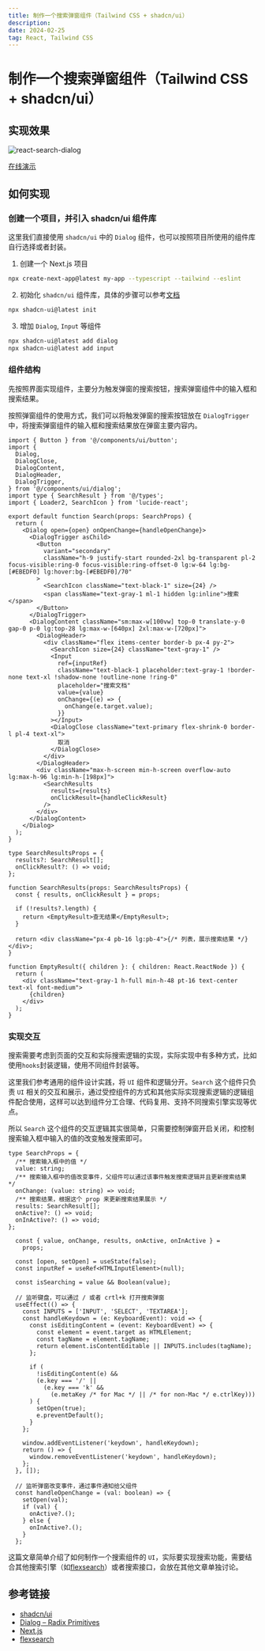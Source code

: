 ```yaml
---
title: 制作一个搜索弹窗组件（Tailwind CSS + shadcn/ui）
description: 
date: 2024-02-25
tag: React, Tailwind CSS
---
```


# 制作一个搜索弹窗组件（Tailwind CSS + shadcn/ui）

## 实现效果

![react-search-dialog](/images/minigame/react-search-dialog.gif)

[在线演示](https://stackblitz.com/edit/stackblitz-starters-abvyuz)

## 如何实现

### 创建一个项目，并引入 shadcn/ui 组件库

这里我们直接使用 `shadcn/ui` 中的 `Dialog` 组件，也可以按照项目所使用的组件库自行选择或者封装。

1. 创建一个 Next.js 项目

```bash
npx create-next-app@latest my-app --typescript --tailwind --eslint
```

2. 初始化 `shadcn/ui` 组件库，具体的步骤可以参考[文档](https://ui.shadcn.com/docs/installation/next)

```bash
npx shadcn-ui@latest init
```

3. 增加 `Dialog`, `Input` 等组件

```bash
npx shadcn-ui@latest add dialog
npx shadcn-ui@latest add input
```

### 组件结构

先按照界面实现组件，主要分为触发弹窗的搜索按钮，搜索弹窗组件中的输入框和搜索结果。

按照弹窗组件的使用方式，我们可以将触发弹窗的搜索按钮放在 `DialogTrigger` 中，将搜索弹窗组件的输入框和搜索结果放在弹窗主要内容内。

```tsx
import { Button } from '@/components/ui/button';
import {
  Dialog,
  DialogClose,
  DialogContent,
  DialogHeader,
  DialogTrigger,
} from '@/components/ui/dialog';
import type { SearchResult } from '@/types';
import { Loader2, SearchIcon } from 'lucide-react';

export default function Search(props: SearchProps) {
  return (
    <Dialog open={open} onOpenChange={handleOpenChange}>
      <DialogTrigger asChild>
        <Button
          variant="secondary"
          className="h-9 justify-start rounded-2xl bg-transparent pl-2 focus-visible:ring-0 focus-visible:ring-offset-0 lg:w-64 lg:bg-[#EBEDF0] lg:hover:bg-[#EBEDF0]/70"
        >
          <SearchIcon className="text-black-1" size={24} />
          <span className="text-gray-1 ml-1 hidden lg:inline">搜索</span>
        </Button>
      </DialogTrigger>
      <DialogContent className="sm:max-w[100vw] top-0 translate-y-0 gap-0 p-0 lg:top-28 lg:max-w-[640px] 2xl:max-w-[720px]">
        <DialogHeader>
          <div className="flex items-center border-b px-4 py-2">
            <SearchIcon size={24} className="text-gray-1" />
            <Input
              ref={inputRef}
              className="text-black-1 placeholder:text-gray-1 !border-none text-xl !shadow-none !outline-none !ring-0"
              placeholder="搜索文档"
              value={value}
              onChange={(e) => {
                onChange(e.target.value);
              }}
            ></Input>
            <DialogClose className="text-primary flex-shrink-0 border-l pl-4 text-xl">
              取消
            </DialogClose>
          </div>
        </DialogHeader>
        <div className="max-h-screen min-h-screen overflow-auto lg:max-h-96 lg:min-h-[198px]">
          <SearchResults
            results={results}
            onClickResult={handleClickResult}
          />
        </div>
      </DialogContent>
    </Dialog>
  );
}

type SearchResultsProps = {
  results?: SearchResult[];
  onClickResult?: () => void;
};

function SearchResults(props: SearchResultsProps) {
  const { results, onClickResult } = props;

  if (!results?.length) {
    return <EmptyResult>查无结果</EmptyResult>;
  }

  return <div className="px-4 pb-16 lg:pb-4">{/* 列表，展示搜索结果 */}</div>;
}

function EmptyResult({ children }: { children: React.ReactNode }) {
  return (
    <div className="text-gray-1 h-full min-h-48 pt-16 text-center text-xl font-medium">
      {children}
    </div>
  );
}
```

### 实现交互

搜索需要考虑到页面的交互和实际搜索逻辑的实现，实际实现中有多种方式，比如使用`hooks`封装逻辑，使用不同组件封装等。

这里我们参考通用的组件设计实践，将 `UI` 组件和逻辑分开。`Search` 这个组件只负责 `UI` 相关的交互和展示，通过受控组件的方式和其他实际实现搜索逻辑的逻辑组件配合使用，这样可以达到组件分工合理、代码复用、支持不同搜索引擎实现等优点。

所以 `Search` 这个组件的交互逻辑其实很简单，只需要控制弹窗开启关闭，和控制搜索输入框中输入的值的改变触发搜索即可。

```tsx
type SearchProps = {
  /** 搜索输入框中的值 */
  value: string;
  /** 搜索输入框中的值改变事件，父组件可以通过该事件触发搜索逻辑并且更新搜索结果 */
  onChange: (value: string) => void;
  /** 搜索结果，根据这个 prop 来更新搜索结果展示 */
  results: SearchResult[];
  onActive?: () => void;
  onInActive?: () => void;
};
```

```tsx
  const { value, onChange, results, onActive, onInActive } =
    props;

  const [open, setOpen] = useState(false);
  const inputRef = useRef<HTMLInputElement>(null);

  const isSearching = value && Boolean(value);
  
  // 监听键盘，可以通过 / 或者 crtl+k 打开搜索弹窗
  useEffect(() => {
    const INPUTS = ['INPUT', 'SELECT', 'TEXTAREA'];
    const handleKeydown = (e: KeyboardEvent): void => {
      const isEditingContent = (event: KeyboardEvent) => {
        const element = event.target as HTMLElement;
        const tagName = element.tagName;
        return element.isContentEditable || INPUTS.includes(tagName);
      };

      if (
        !isEditingContent(e) &&
        (e.key === '/' ||
          (e.key === 'k' &&
            (e.metaKey /* for Mac */ || /* for non-Mac */ e.ctrlKey)))
      ) {
        setOpen(true);
        e.preventDefault();
      }
    };

    window.addEventListener('keydown', handleKeydown);
    return () => {
      window.removeEventListener('keydown', handleKeydown);
    };
  }, []);

  // 监听弹窗改变事件，通过事件通知给父组件
  const handleOpenChange = (val: boolean) => {
    setOpen(val);
    if (val) {
      onActive?.();
    } else {
      onInActive?.();
    }
  };
```

这篇文章简单介绍了如何制作一个搜索组件的 `UI`，实际要实现搜索功能，需要结合其他搜索引擎（如[flexsearch](https://github.com/nextapps-de/flexsearch)）或者搜索接口，会放在其他文章单独讨论。

## 参考链接

- [shadcn/ui](https://ui.shadcn.com/)
- [Dialog – Radix Primitives](https://www.radix-ui.com/primitives/docs/components/dialog)
- [Next.js](https://nextjs.org/)
- [flexsearch](https://github.com/nextapps-de/flexsearch)
